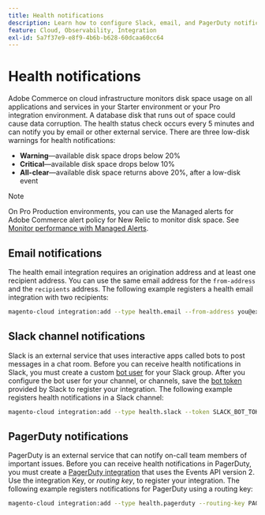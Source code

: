 ```yaml
---
title: Health notifications
description: Learn how to configure Slack, email, and PagerDuty notifications for disk space usage on your Adobe Commerce on cloud infrastructure project.
feature: Cloud, Observability, Integration
exl-id: 5a7f37e9-e8f9-4b6b-b628-60dcaa60cc64
---
```

# Health notifications

Adobe Commerce on cloud infrastructure monitors disk space usage on all applications and services in your Starter environment or your Pro integration environment. A database disk that runs out of space could cause data corruption. The health status check occurs every 5 minutes and can notify you by email or other external service. There are three low-disk warnings for health notifications:

-  **Warning**—available disk space drops below 20%
-  **Critical**—available disk space drops below 10%
-  **All-clear**—available disk space returns above 20%, after a low-disk event

>[!NOTE]
>
>On Pro Production environments, you can use the Managed alerts for Adobe Commerce alert policy for New Relic to monitor disk space. See [Monitor performance with Managed Alerts](../monitor/investigate-performance.md#monitor-performance-with-managed-alerts).

## Email notifications

The health email integration requires an origination address and at least one recipient address. You can use the same email address for the `from-address` and the `recipients` address. The following example registers a health email integration with two recipients:

```bash
magento-cloud integration:add --type health.email --from-address you@example.com --recipients them@example.com --recipients others@example.com
```

## Slack channel notifications

Slack is an external service that uses interactive apps called bots to post messages in a chat room. Before you can receive health notifications in Slack, you must create a custom [bot user](https://api.slack.com/bot-users) for your Slack group. After you configure the bot user for your channel, or channels, save the [bot token](https://api.slack.com/docs/token-types#bot) provided by Slack to register your integration. The following example registers health notifications in a Slack channel:

```bash
magento-cloud integration:add --type health.slack --token SLACK_BOT_TOKEN --channel '#slack-channel-name'
```

## PagerDuty notifications

PagerDuty is an external service that can notify on-call team members of important issues. Before you can receive health notifications in PagerDuty, you must create a [PagerDuty integration](https://developer.pagerduty.com/v2/docs/integrating) that uses the Events API version 2. Use the integration Key, or _routing key_, to register your integration. The following example registers notifications for PagerDuty using a routing key:

```bash
magento-cloud integration:add --type health.pagerduty --routing-key PAGERDUTY_ROUTING_KEY
```
